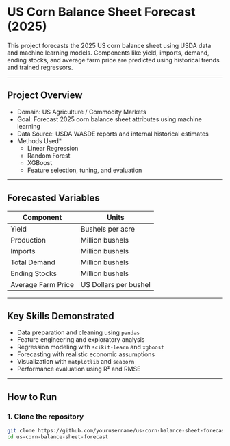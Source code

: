 # US Corn Balance Sheet Forecast (2025)

This project forecasts the 2025 US corn balance sheet using USDA data and machine learning models. Components like yield, imports, demand, ending stocks, and average farm price are predicted using historical trends and trained regressors.

---

## Project Overview

- Domain: US Agriculture / Commodity Markets  
- Goal: Forecast 2025 corn balance sheet attributes using machine learning  
- Data Source: USDA WASDE reports and internal historical estimates  
- Methods Used*
  - Linear Regression
  - Random Forest
  - XGBoost
  - Feature selection, tuning, and evaluation

---

## Forecasted Variables

| Component             | Units                |
|-----------------------|----------------------|
| Yield                 | Bushels per acre     |
| Production            | Million bushels      |
| Imports               | Million bushels      |
| Total Demand          | Million bushels      |
| Ending Stocks         | Million bushels      |
| Average Farm Price    | US Dollars per bushel|

---

## Key Skills Demonstrated

- Data preparation and cleaning using `pandas`
- Feature engineering and exploratory analysis
- Regression modeling with `scikit-learn` and `xgboost`
- Forecasting with realistic economic assumptions
- Visualization with `matplotlib` and `seaborn`
- Performance evaluation using R² and RMSE

---

## How to Run

### 1. Clone the repository
```bash
git clone https://github.com/yourusername/us-corn-balance-sheet-forecast.git
cd us-corn-balance-sheet-forecast
